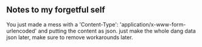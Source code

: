 ## Notes to my forgetful self

You just made a mess with a 'Content-Type': 'application/x-www-form-urlencoded' and putting the content as json. just make the whole dang data json later, make sure to remove workarounds later.